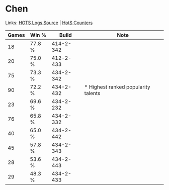 # Chen

Links: [HOTS Logs Source](https://www.hotslogs.com/Sitewide/HeroDetails?Hero=Chen) | [HotS Counters](http://hotscounters.com/#/hero/Chen)

Games  | Win %  | Build     | Note
-----  | -----  | -----     | ----
18     | 77.8 % | 414-2-342 | 
20     | 75.0 % | 412-2-433 | 
75     | 73.3 % | 434-2-342 | 
90     | 72.2 % | 434-2-432 | * Highest ranked popularity talents
23     | 69.6 % | 434-2-232 | 
76     | 65.8 % | 434-2-332 | 
40     | 65.0 % | 434-2-442 | 
45     | 57.8 % | 434-2-343 | 
28     | 53.6 % | 434-2-443 | 
29     | 48.3 % | 434-2-433 | 
